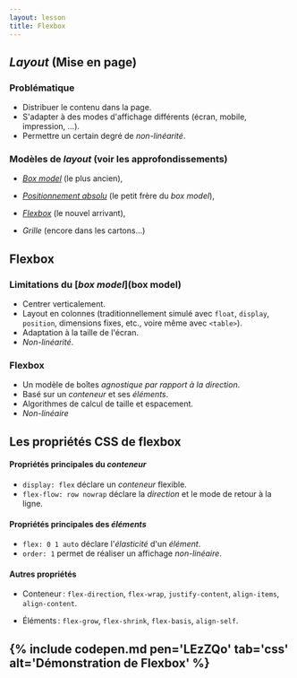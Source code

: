 ```yaml
---
layout: lesson
title: Flexbox
---
```


<section>

## *Layout* (Mise en page)

### Problématique

- Distribuer le contenu dans la page.
- S'adapter à des modes d'affichage différents (écran, mobile,
  impression, ...).
- Permettre un certain degré de *non-linéarité*.

### Modèles de *layout* (voir les approfondissements)

- [*Box model*](boxmodel) (le plus ancien),

- [*Positionnement absolu*](boxmodel) (le petit frère du *box model*),

- [*Flexbox*](flexbox) (le nouvel arrivant),

- *Grille* (encore dans les cartons...)

</section>
<section>

## Flexbox

### Limitations du [*box model*](box model)

- Centrer verticalement.
- Layout en colonnes (traditionnellement simulé avec `float`,
  `display`, `position`, dimensions fixes, etc., voire même avec
  `<table>`).
- Adaptation à la taille de l'écran.
- *Non-linéarité*.

### Flexbox

- Un modèle de boîtes *agnostique par rapport à la direction*.
- Basé sur un *conteneur* et ses *éléments*.
- Algorithmes de calcul de taille et espacement.
- *Non-linéaire*

</section>
<section>

## Les propriétés CSS de flexbox

#### Propriétés principales du *conteneur*

- `display: flex` déclare un *conteneur* flexible.
- `flex-flow: row nowrap` déclare la *direction* et le mode de retour
  à la ligne.

#### Propriétés principales des *éléments*

- `flex: 0 1 auto` déclare l'*élasticité* d'un *élément*.
- `order: 1` permet de réaliser un affichage *non-linéaire*.

#### Autres propriétés

- Conteneur : `flex-direction`, `flex-wrap`, `justify-content`,
  `align-items`, `align-content`.

- Éléments : `flex-grow`, `flex-shrink`, `flex-basis`, `align-self`.

</section>
<section>

## {% include codepen.md pen='LEzZQo' tab='css' alt='Démonstration de Flexbox' %}

</section>
